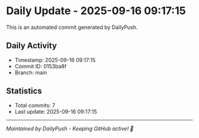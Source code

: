 # Daily Update - 2025-09-16 09:17:15

This is an automated commit generated by DailyPush.

## Daily Activity
- Timestamp: 2025-09-16 09:17:15
- Commit ID: 0153ba8f
- Branch: main

## Statistics
- Total commits: 7
- Last update: 2025-09-16 09:17:15

---
*Maintained by DailyPush - Keeping GitHub active! 🚀*
